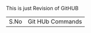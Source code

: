 This is just Revision of GitHUB<br>
<table>
  <tr>
    <td>S.No</td>
    <td>Git HUb Commands</td>
  </tr>
</table>
